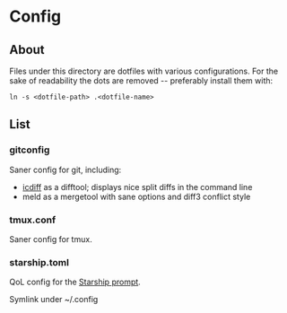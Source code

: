 # Config

## About

Files under this directory are dotfiles with various configurations.
For the sake of readability the dots are removed -- preferably install them with:

`ln -s <dotfile-path> .<dotfile-name>`

## List

### gitconfig

Saner config for git, including:

* [icdiff](https://www.jefftk.com/icdiff) as a difftool; displays nice split diffs in the command line
* meld as a mergetool with sane options and diff3 conflict style

### tmux.conf

Saner config for tmux.

### starship.toml

QoL config for the [Starship prompt](https://starship.rs/).

Symlink under ~/.config
